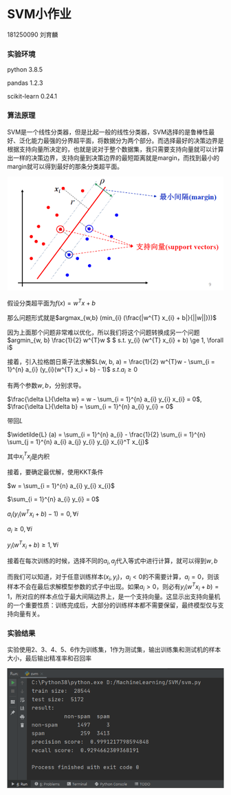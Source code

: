 # SVM小作业

181250090 刘育麟

### 实验环境

python 3.8.5

pandas 1.2.3

scikit-learn 0.24.1

### 算法原理

SVM是一个线性分类器，但是比起一般的线性分类器，SVM选择的是鲁棒性最好、泛化能力最强的分界超平面，将数据分为两个部分。而选择最好的决策边界是根据支持向量所决定的，也就是说对于整个数据集，我只需要支持向量就可以计算出一样的决策边界，支持向量到决策边界的最短距离就是margin，而找到最小的margin就可以得到最好的那条分类超平面。

![SVM](assets/SVM.png)

假设分类超平面为$f(x) = w^{T}x + b$

那么问题形式就是$argmax_{w,b} (min_{i} (\frac{|w^{T} x_{i} + b|}{||w||}))$

因为上面那个问题非常难以优化，所以我们将这个问题转换成另一个问题$argmin_{w, b} \frac{1}{2} w^{T}w $    $ s.t. y_{i} (w^{T} x_{i} + b) \ge 1, \forall i$

接着，引入拉格朗日乘子法求解$L(w, b, a) = \frac{1}{2} w^{T}w - \sum_{i = 1}^{n} a_{i} (y_{i}(w^{T} x_i + b) - 1)$    $s.t. a_{i} \ge 0$

有两个参数$w,b$，分别求导。

$\frac{\delta L}{\delta w} = w - \sum_{i = 1}^{n} a_{i} y_{i} x_{i} = 0$, $\frac{\delta L}{\delta b} = \sum_{i = 1}^{n} a_{i} y_{i} = 0$

带回$L$

$\widetilde{L} (a) = \sum_{i = 1}^{n} a_{i} - \frac{1}{2} \sum_{i = 1}^{n} \sum_{j = 1}^{n} a_{i} a_{j} y_{i} y_{j} x_{i}^T x_{j}$

其中$x_{i}^T x_{j}$是内积

接着，要确定最优解，使用KKT条件

$w = \sum_{i = 1}^{n} a_{i} y_{i} x_{i}$

$\sum_{i = 1}^{n} a_{i} y_{i} = 0$

$a_{i} (y_{i}(w^{T} x_i + b) - 1) = 0, \forall i$

$a_{i} \ge 0, \forall i$

$y_{i} (w^{T} x_{i} + b) \ge 1, \forall i$

接着在每次训练的时候，选择不同的$a_i, a_j$代入等式中进行计算，就可以得到$w, b$

而我们可以知道，对于任意训练样本$(x_i, y_i)$，$a_{i} < 0$的不需要计算，$a_{i} = 0$，则该样本不会在最后求解模型参数的式子中出现。如果$a_{i} > 0$，则必有$y_{i} (w^{T} x_{i} + b) = 1$，所对应的样本点位于最大间隔边界上，是一个支持向量。这显示出支持向量机的一个重要性质：训练完成后，大部分的训练样本都不需要保留，最终模型仅与支持向量有关。

### 实验结果

实验使用2、3、4、5、6作为训练集，1作为测试集，输出训练集和测试机的样本大小，最后输出精准率和召回率

![result](assets/result.png)

